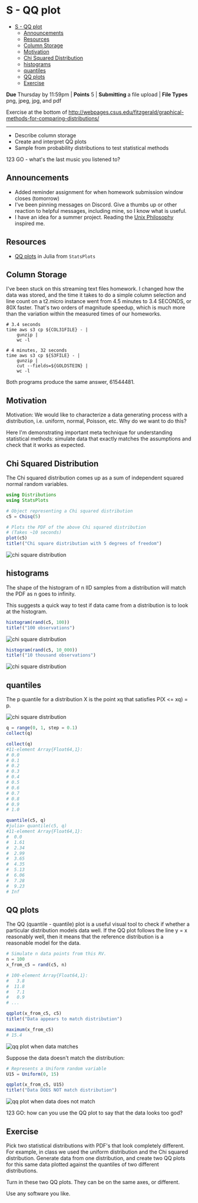 # S - QQ plot

- [S - QQ plot](#s---qq-plot)
  - [Announcements](#announcements)
  - [Resources](#resources)
  - [Column Storage](#column-storage)
  - [Motivation](#motivation)
  - [Chi Squared Distribution](#chi-squared-distribution)
  - [histograms](#histograms)
  - [quantiles](#quantiles)
  - [QQ plots](#qq-plots)
  - [Exercise](#exercise)

**Due** Thursday by 11:59pm | **Points** 5 | **Submitting** a file upload | **File Types** png, jpeg, jpg, and pdf

Exercise at the bottom of http://webpages.csus.edu/fitzgerald/graphical-methods-for-comparing-distributions/

---

- Describe column storage
- Create and interpret QQ plots
- Sample from probability distributions to test statistical methods

123 GO - what's the last music you listened to?

## Announcements

- Added reminder assignment for when homework submission window closes (tomorrow)
- I've been pinning messages on Discord.
  Give a thumbs up or other reaction to helpful messages, including mine, so I know what is useful.
- I have an idea for a summer project.
  Reading the [Unix Philosophy](https://homepage.cs.uri.edu/~thenry/resources/unix_art/ch01s06.html) inspired me.

## Resources

- [QQ plots](https://github.com/JuliaPlots/StatsPlots.jl#quantile-quantile-plots) in Julia from `StatsPlots`

## Column Storage

I've been stuck on this streaming text files homework.
I changed how the data was stored, and the time it takes to do a simple column selection and line count on a t2.micro instance went from 4.5 minutes to 3.4 SECONDS, or 80X faster.
That's two orders of magnitude speedup, which is much more than the variation within the measured times of our homeworks.

```shell
# 3.4 seconds
time aws s3 cp ${COL31FILE} - |
    gunzip |
    wc -l

# 4 minutes, 32 seconds
time aws s3 cp ${S3FILE} - |
    gunzip |
    cut --fields=${GOLDSTEIN} |
    wc -l
```

Both programs produce the same answer, 61544481.

## Motivation

Motivation: We would like to characterize a data generating process with a distribution, i.e. uniform, normal, Poisson, etc.
Why do we want to do this?

Here I'm demonstrating important meta technique for understanding statistical methods: simulate data that exactly matches the assumptions and check that it works as expected.

## Chi Squared Distribution

The Chi squared distribution comes up as a sum of independent squared normal random variables.

```julia
using Distributions
using StatsPlots

# Object representing a Chi squared distribution
c5 = Chisq(5)

# Plots the PDF of the above Chi squared distribution
# (Takes ~10 seconds)
plot(c5)
title!("Chi square distribution with 5 degrees of freedom")
```

![chi square distribution](readme-images/chisquare5.png)

## histograms

The shape of the histogram of n IID samples from a distribution will match the PDF as n goes to infinity.

This suggests a quick way to test if data came from a distribution is to look at the histogram.

```julia
histogram(rand(c5, 100))
title!("100 observations")
```

![chi square distribution](readme-images/chisquare5_100.png)

```julia
histogram(rand(c5, 10_000))
title!("10 thousand observations")
```

![chi square distribution](readme-images/chisquare5_10k.png)

## quantiles

The p quantile for a distribution X is the point xq that satisfies P(X <= xq) = p.

![chi square distribution](readme-images/chisquare5.png)

```julia
q = range(0, 1, step = 0.1)
collect(q)

collect(q)
#11-element Array{Float64,1}:
# 0.0
# 0.1
# 0.2
# 0.3
# 0.4
# 0.5
# 0.6
# 0.7
# 0.8
# 0.9
# 1.0

quantile(c5, q)
#julia> quantile(c5, q)
#11-element Array{Float64,1}:
#  0.0
#  1.61
#  2.34
#  2.99
#  3.65
#  4.35
#  5.13
#  6.06
#  7.28
#  9.23
# Inf
```

## QQ plots

The QQ (quantile - quantile) plot is a useful visual tool to check if whether a particular distribution models data well.
If the QQ plot follows the line y = x reasonably well, then it means that the reference distribution is a reasonable model for the data.

```julia
# Simulate n data points from this RV.
n = 100
x_from_c5 = rand(c5, n)

# 100-element Array{Float64,1}:
#   3.8
#  11.8
#   7.1
#   0.9
# ...

qqplot(x_from_c5, c5)
title!("Data appears to match distribution")

maximum(x_from_c5)
# 15.4
```

![qq plot when data matches](readme-images/qq_from_chisquare5.png)

Suppose the data doesn't match the distribution:

```julia
# Represents a Uniform random variable
U15 = Uniform(0, 15)

qqplot(x_from_c5, U15)
title!("Data DOES NOT match distribution")
```

![qq plot when data does not match](readme-images/qq_not_match.png)

123 GO: how can you use the QQ plot to say that the data looks too god?

## Exercise

Pick two statistical distributions with PDF's that look completely different.
For example, in class we used the uniform distribution and the Chi squared distribution.
Generate data from one distribution, and create two QQ plots for this same data plotted against the quantiles of two different distributions.

Turn in these two QQ plots.
They can be on the same axes, or different.

Use any software you like.
